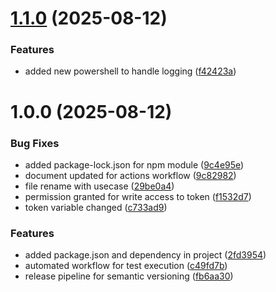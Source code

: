 # [1.1.0](https://github.com/sagartrivedi11/versioning/compare/v1.0.0...v1.1.0) (2025-08-12)


### Features

* added new powershell to handle logging ([f42423a](https://github.com/sagartrivedi11/versioning/commit/f42423a6caab30d88e000bcd36372a439c984d50))

# 1.0.0 (2025-08-12)


### Bug Fixes

* added package-lock.json for npm module ([9c4e95e](https://github.com/sagartrivedi11/versioning/commit/9c4e95e91c4455723714f4645f7fad2ae5111266))
* document updated for actions workflow ([9c82982](https://github.com/sagartrivedi11/versioning/commit/9c82982245df1c63dce4240c42a07140aab432c6))
* file rename with usecase ([29be0a4](https://github.com/sagartrivedi11/versioning/commit/29be0a43f7cff5f37e8af6bf72a41c1f74c45e50))
* permission granted for write access to token ([f1532d7](https://github.com/sagartrivedi11/versioning/commit/f1532d7b18990b0c98c8008600fb9f23214b27e9))
* token variable changed ([c733ad9](https://github.com/sagartrivedi11/versioning/commit/c733ad9b228a6e3970b287d67ecbc2d1055790fb))


### Features

* added package.json and dependency in project ([2fd3954](https://github.com/sagartrivedi11/versioning/commit/2fd3954e88a9098b6dd87584db198ed14737d326))
* automated workflow for test execution ([c49fd7b](https://github.com/sagartrivedi11/versioning/commit/c49fd7bc029edd9c3421de01c287519af962f2eb))
* release pipeline for semantic versioning ([fb6aa30](https://github.com/sagartrivedi11/versioning/commit/fb6aa3000b2ad3535539f331694f6d16f606ad8e))
